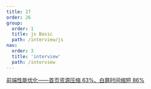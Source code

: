 ```yaml
---
title: 27
order: 26
group:
  order: 1
  title: js Basic
  path: /interview/js
nav:
  order: 3
  title: 'interview'
  path: /interview
---
```


[前端性能优化——首页资源压缩 63%、白屏时间缩短 86%](https://juejin.cn/post/7188894691356573754)
